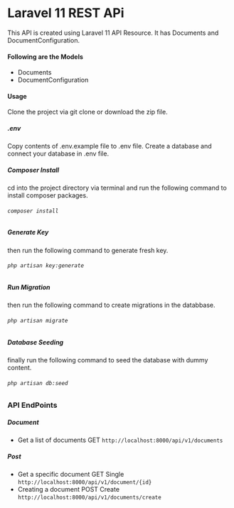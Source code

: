 # Laravel 11 REST APi
This API is created using Laravel 11 API Resource. It has Documents and DocumentConfiguration.

#### Following are the Models
* Documents
* DocumentConfiguration

#### Usage
Clone the project via git clone or download the zip file.

##### .env
Copy contents of .env.example file to .env file. Create a database and connect your database in .env file.
##### Composer Install
cd into the project directory via terminal and run the following  command to install composer packages.
###### `composer install`
##### Generate Key
then run the following command to generate fresh key.
###### `php artisan key:generate`
##### Run Migration
then run the following command to create migrations in the databbase.
###### `php artisan migrate`

##### Database Seeding
finally run the following command to seed the database with dummy content.
###### `php artisan db:seed`

### API EndPoints
##### Document
* Get a list of documents GET `http://localhost:8000/api/v1/documents`
##### Post
* Get a specific document GET Single `http://localhost:8000/api/v1/document/{id}`
* Creating a document POST Create `http://localhost:8000/api/v1/documents/create`